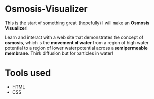 # Osmosis-Visualizer
This is the start of something great! (hopefully) I will make an **Osmosis Visualizer**! 

Learn and interact with a web site that demonstrates the concept of **osmosis**, which is the **movement of water** from a region of high water potential to a region of lower water potential across a **semipermeable membrane**. Think diffusion but for particles in water!

# Tools used
- HTML
- CSS